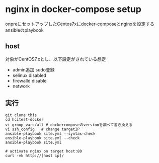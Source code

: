 # nginx in docker-compose setup
onpreにセットアップしたCentos7xにdocker-composeとnginxを設定する  
ansibleのplaybook  
  
## host
対象がCentOS7.xとし、以下設定がされている想定  
* admin追加 sudo登録
* selinux disabled
* firewalld disable
* network
  
## 実行

```
git clone this
cd hcitest-docker
vi group_vars/all # dockercomposeのversionを調べて書き換える
vi ssh_config   # change targetIP
ansible-playbook site.yml --syntax-check
ansible-playbook site.yml --check
ansible-playbook site.yml

# activate nginx on target host:80
curl -vk http://[host ip]/
```
